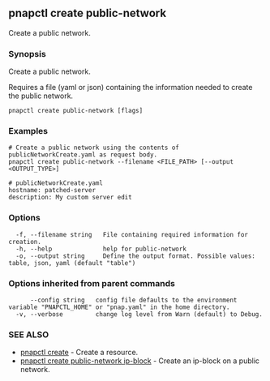 ## pnapctl create public-network

Create a public network.

### Synopsis

Create a public network.

Requires a file (yaml or json) containing the information needed to create the public network.

```
pnapctl create public-network [flags]
```

### Examples

```
# Create a public network using the contents of publicNetworkCreate.yaml as request body. 
pnapctl create public-network --filename <FILE_PATH> [--output <OUTPUT_TYPE>]

# publicNetworkCreate.yaml
hostname: patched-server
description: My custom server edit
```

### Options

```
  -f, --filename string   File containing required information for creation.
  -h, --help              help for public-network
  -o, --output string     Define the output format. Possible values: table, json, yaml (default "table")
```

### Options inherited from parent commands

```
      --config string   config file defaults to the environment variable "PNAPCTL_HOME" or "pnap.yaml" in the home directory.
  -v, --verbose         change log level from Warn (default) to Debug.
```

### SEE ALSO

* [pnapctl create](pnapctl_create.md)	 - Create a resource.
* [pnapctl create public-network ip-block](pnapctl_create_public-network_ip-block.md)	 - Create an ip-block on a public network.

